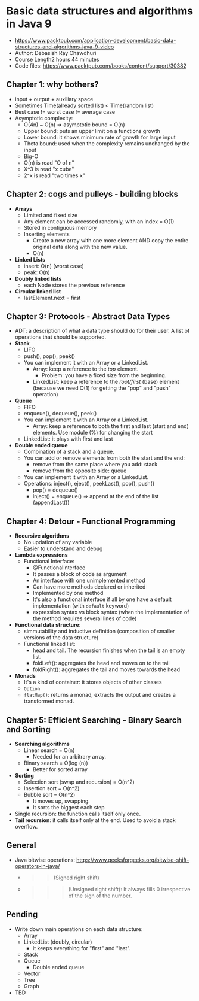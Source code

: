 # Basic data structures and algorithms in Java 9
* https://www.packtpub.com/application-development/basic-data-structures-and-algorithms-java-9-video
* Author: Debasish Ray Chawdhuri
* Course Length2 hours 44 minutes
* Code files: https://www.packtpub.com/books/content/support/30382

## Chapter 1: why bothers?
* input + output + auxiliary space
* Sometimes Time(already sorted list) < Time(random list)
* Best case != worst case != average case
* Asymptotic complexity:
  * O(4n) ~ O(n) => asymptotic bound = O(n)
  * Upper bound: puts an upper limit on a functions growth
  * Lower bound: it shows minimum rate of growth for large input
  * Theta bound: used when the complexity remains unchanged by the input
  * Big-O
  * O(n) is read "O of n"
  * X^3 is read "x cube"
  * 2^x is read "two times x"


## Chapter 2: cogs and pulleys - building blocks
* **Arrays**
    * Limited and fixed size
    * Any element can be accessed randomly, with an index = O(1)
    * Stored in contiguous memory
    * Inserting elements
        * Create a new array with one more element AND copy the entire original data along with the new value.
        * O(n)
* **Linked Lists**
    * insert: O(n) (worst case)
    * peak: O(n)
* **Doubly linked lists**
    * each Node stores the previous reference
* **Circular linked list**
    * lastElement.next = first

## Chapter 3: Protocols - Abstract Data Types
* ADT: a description of what a data type should do for their user. A list of operations that should be supported.
* **Stack**
    * LIFO
    * push(), pop(), peek()
    * You can implement it with an Array or a LinkedList.
        * Array: keep a reference to the *top* element.
            * Problem: you have a fixed size from the beginning.
        * LinkedList: keep a reference to the *root/first* (base) element (because we need O(1) for getting the "pop" and "push" operation)
* **Queue**
    * FIFO
    * enqueue(), dequeue(), peek()
    * You can implement it with an Array or a LinkedList.
        * Array: keep a reference to both the first and last (start and end) elements. Use module (%) for changing the start
    * LinkedList: it plays with first and last
* **Double ended queue**
    * Combination of a stack and a queue.
    * You can add or remove elements from both the start and the end:
        * remove from the same place where you add: stack
        * remove from the opposite side: queue
    * You can implement it with an Array or a LinkedList.
    * Operations: inject(), eject(), peekLast(), pop(), push()
        * pop() = dequeue()
        * inject() = enqueue() => append at the end of the list (appendLast())


## Chapter 4: Detour - Functional Programming
* **Recursive algorithms**
    * No updation of any variable
    * Easier to understand and debug
* **Lambda expressions**
    * Functional Interface:
        * @FunctionalInterface
        * It passes a block of code as argument
        * An interface with one unimplemented method
        * Can have more methods declared or inherited
        * Implemented by one method
        * It's also a functional interface if all by one have a default implementation (with `default` keyword)
        * expression syntax vs block syntax (when the implementation of the method requires several lines of code)
* **Functional data structure**:
    * simmutability and inductive definition (composition of smaller versions of the data structure)
    * Functional linked list:
        * head and tail. The recursion finishes when the tail is an empty list.
        * foldLeft(): aggregates the head and moves on to the tail
        * foldRight(): aggregates the tail and moves towards the head
* **Monads**
    * It's a kind of container: it stores objects of other classes
    * `Option`
    * `flatMap()`: returns a monad, extracts the output and creates a transformed monad.


## Chapter 5: Efficient Searching - Binary Search and Sorting
* **Searching algorithms**
    * Linear search = O(n)
        * Needed for an arbitrary array.
    * Binary search = O(log (n))
        * Better for sorted array
* **Sorting**
    * Selection sort (swap and recursion) = O(n^2)
    * Insertion sort = O(n^2)
    * Bubble sort = O(n^2)
        * It moves up, swapping.
        * It sorts the biggest each step
* Single recursion: the function calls itself only once.
* **Tail recursion**: it calls itself only at the end. Used to avoid a stack overflow.


## General
* Java bitwise operations: https://www.geeksforgeeks.org/bitwise-shift-operators-in-java/
  * > > (Signed right shift)
  * > > > (Unsigned right shift): It always fills 0 irrespective of the sign of the number.

## Pending
* Write down main operations on each data structure:
    * Array
    * LinkedList (doubly, circular)
        * it keeps everything for "first" and "last".
    * Stack
    * Queue
        * Double ended queue
    * Vector
    * Tree
    * Graph
* TBD